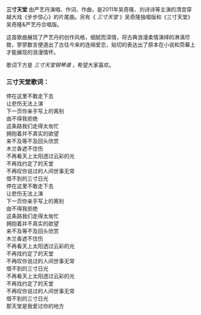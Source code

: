 

**三寸天堂** 由严艺丹演唱、作词、作曲，是2011年吴奇隆、刘诗诗等主演的清宫穿越大戏《步步惊心》的片尾曲。另有《 _三寸天堂_
》吴奇隆独唱版和《三寸天堂》吴奇隆&严艺丹合唱版。

  
这首歌曲展现了严艺丹的创作风格，细腻而深情，将古典浪漫柔情演绎的淋漓尽致，寥寥数言便道出了古往今来的连绵爱恋，贴切的表达出了原本在小说和荧幕上才能展现的浪漫情怀。

  
歌词下方是 _三寸天堂钢琴谱_ ，希望大家喜欢。

### 三寸天堂歌词：

停在这里不敢走下去  
让悲伤无法上演  
下一页你亲手写上的离别  
由不得我拒绝  
这条路我们走得太匆忙  
拥抱着并不真实的欲望  
来不及等不及回头欣赏  
木兰香遮不住伤  
不再看天上太阳透过云彩的光  
不再找约定了的天堂  
不再叹你说过的人间世事无常  
借不到的三寸日光  
停在这里不敢走下去  
让悲伤无法上演  
下一页你亲手写上的离别  
由不得我拒绝  
这条路我们走得太匆忙  
拥抱着并不真实的欲望  
来不及等不及回头欣赏  
木兰香遮不住伤  
不再看天上太阳透过云彩的光  
不再找约定了的天堂  
不再叹你说过的人间世事无常  
借不到的三寸日光  
不再看天上太阳透过云彩的光  
不再找约定了的天堂  
不再叹你说过的人间世事无常  
借不到的三寸日光  
那天堂是我爱过你的地方

